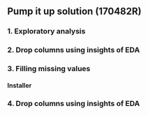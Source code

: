 ## Pump it up solution (170482R)

### 1. Exploratory analysis
### 2. Drop columns using insights of EDA
### 3. Filling missing values
  #### Installer
### 4. Drop columns using insights of EDA

